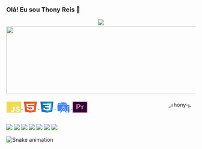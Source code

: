 ### Olá! Eu sou Thony Reis 👋

<div align="center">
  <a href="https://github.com/thonyreis">
  <img height="180em" src="https://github-readme-stats.vercel.app/api?username=thonyreis&show_icons=true&theme=dracula&include_all_commits=true&count_private=true"/>
  <img height="180em" width="550em" src="https://github-readme-stats.vercel.app/api/top-langs/?username=thonyreis&layout=compact&langs_count=7&theme=dracula"/>
</div>
<div style="display: inline_block"><br>
  <img align="center" alt="Thony-Js" height="30" width="40" src="https://raw.githubusercontent.com/devicons/devicon/master/icons/javascript/javascript-plain.svg">
  <img align="center" alt="Thony-HTML" height="30" width="40" src="https://raw.githubusercontent.com/devicons/devicon/master/icons/html5/html5-original.svg">
  <img align="center" alt="Thony-CSS" height="30" width="40" src="https://raw.githubusercontent.com/devicons/devicon/master/icons/css3/css3-original.svg">
  <img align="center" alt="Thony-Android" height="30" width="40" src="https://raw.githubusercontent.com/devicons/devicon/master/icons/androidstudio/androidstudio-plain.svg">
  <img align="center" alt="Thony-Premiere" height="30" width="40" src="https://raw.githubusercontent.com/devicons/devicon/master/icons/premierepro/premierepro-original.svg">
  <img align="right" alt="Thony-pic" height="150" style="border-radius:50px;" src="https://pbs.twimg.com/media/FT7lO-KWQAM-1tm?format=png&name=small">
</div>

  ##

<div> 
  <a href="https://www.instagram.com/thonyreis/" target="_blank"><img src="https://img.shields.io/badge/-Instagram-%23E4405F?style=for-the-badge&logo=instagram&logoColor=white" target="_blank"></a>
  <a href="https://twitter.com/thony_reis" target="_blank"><img src="https://img.shields.io/badge/Twitter-1DA1F2?style=for-the-badge&logo=twitter&logoColor=white"></a> 
  <a href = "mailto:antoniosgreis@gmail.com"><img src="https://img.shields.io/badge/-Gmail-%23333?style=for-the-badge&logo=gmail&logoColor=white" target="_blank"></a>
  <a href = "https://t.me/thonyreis" target="_blank"><img src="https://img.shields.io/badge/Telegram-2CA5E0?style=for-the-badge&logo=telegram&logoColor=white"></a>
  <a href="https://www.twitch.tv/thonyreis" target="_blank"><img src="https://img.shields.io/badge/Twitch-9146FF?style=for-the-badge&logo=twitch&logoColor=white" target="_blank"></a>
  <a href="https://www.youtube.com/user/Anthonyoable" target="_blank"><img src="https://img.shields.io/badge/YouTube-FF0000?style=for-the-badge&logo=youtube&logoColor=white" target="_blank"></a>
  <a href="https://www.tiktok.com/@thony.reis" target="_blank"><img src="https://img.shields.io/badge/TikTok-000000?style=for-the-badge&logo=tiktok&logoColor=white"></a> 

  ![Snake animation](https://github.com/thonyreis/thonyreis/blob/output/github-contribution-grid-snake.svg)

</div>
